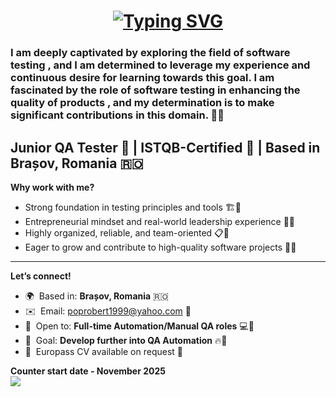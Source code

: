 <h1 align="center">
<a href="https://git.io/typing-svg"><img src="https://readme-typing-svg.herokuapp.com?font=Fira+Code&size=25&pause=800&center=true&random=false&width=650&height=250&lines=Hello+there%F0%9F%91%8B;I'm+Robert!%F0%9F%91%8D" alt="Typing SVG" /></a>

<h3 align="left"> I am deeply captivated by exploring the field of software testing , and I am determined to leverage my experience and continuous desire for learning  towards this goal. I am fascinated by the role of software testing in enhancing the quality of products , and my determination is to make significant contributions in this domain. 💪✨</h3>

Junior QA Tester 🧪 | ISTQB-Certified 📜 | Based in Brașov, Romania 🇷🇴  
----------------------------------------------------------------------------------------------------------------------
**Why work with me?**  
- Strong foundation in testing principles and tools 🏗️🧪  
- Entrepreneurial mindset and real-world leadership experience 💼💡  
- Highly organized, reliable, and team-oriented 📋🤝  
- Eager to grow and contribute to high-quality software projects 🌱🚀  

---

**Let’s connect!**  
* 🌍  Based in: **Brașov, Romania** 🇷🇴  
* ✉️  Email: [poprobert1999@yahoo.com](mailto:poprobert1999@yahoo.com) 📧  
* 🧪  Open to: **Full-time Automation/Manual QA roles** 💻🤖  
* 🚀  Goal: **Develop further into QA Automation** 🔥🤖  
* 📄  Europass CV available on request 📑

**Counter start date - November 2025**  
![](https://komarev.com/ghpvc/?username=poprobert0412&label=PROFILE+VIEWS)
